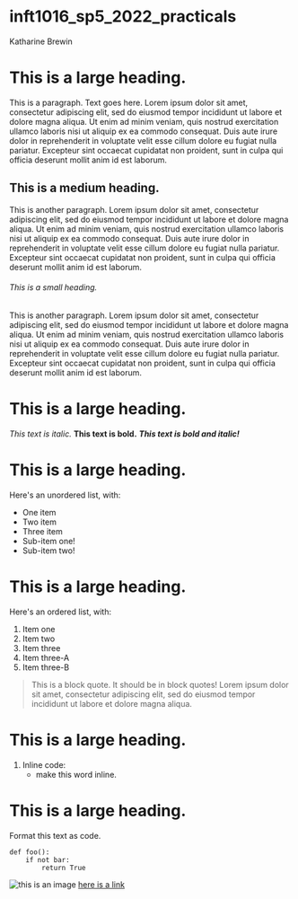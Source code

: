 # inft1016_sp5_2022_practicals

Katharine Brewin

# This is a large heading. 
This is a paragraph. Text goes here. Lorem ipsum dolor sit amet, consectetur adipiscing elit, sed do eiusmod tempor incididunt ut labore et dolore magna aliqua. Ut enim ad minim veniam, quis nostrud exercitation ullamco laboris nisi ut aliquip ex ea commodo consequat. Duis aute irure dolor in reprehenderit in voluptate velit esse cillum dolore eu fugiat nulla pariatur. Excepteur sint occaecat cupidatat non proident, sunt in culpa qui officia deserunt mollit anim id est laborum.
## This is a medium heading.
This is another paragraph. Lorem ipsum dolor sit amet, consectetur adipiscing elit, sed do eiusmod tempor incididunt ut labore et dolore magna aliqua. Ut enim ad minim veniam, quis nostrud exercitation ullamco laboris nisi ut aliquip ex ea commodo consequat. Duis aute irure dolor in reprehenderit in voluptate velit esse cillum dolore eu fugiat nulla pariatur. Excepteur sint occaecat cupidatat non proident, sunt in culpa qui officia deserunt mollit anim id est laborum.
###### This is a small heading.
This is another paragraph. Lorem ipsum dolor sit amet, consectetur adipiscing elit, sed do eiusmod tempor incididunt ut labore et dolore magna aliqua. Ut enim ad minim veniam, quis nostrud exercitation ullamco laboris nisi ut aliquip ex ea commodo consequat. Duis aute irure dolor in reprehenderit in voluptate velit esse cillum dolore eu fugiat nulla pariatur. Excepteur sint occaecat cupidatat non proident, sunt in culpa qui officia deserunt mollit anim id est laborum.
# This is a large heading. 
*This text is italic.*
**This text is bold.**
***This text is bold and italic!***
# This is a large heading.
Here's an unordered list, with:

- One item
- Two item
- Three item
- Sub-item one!
- Sub-item two!
# This is a large heading. 
Here's an ordered list, with:

1. Item one
2. Item two
3. Item three
4. Item three-A
5. Item three-B
> This is a block quote. It should be in block quotes! Lorem ipsum dolor sit amet, consectetur adipiscing elit, sed do eiusmod tempor incididunt ut labore et dolore magna aliqua.
# This is a large heading. 
1. Inline code:
    - make this word inline.
# This is a large heading. 
Format this text as code. 
```
def foo():
    if not bar:
        return True
```

![this is an image](https://upload.wikimedia.org/wikipedia/commons/thumb/0/03/Kismet-IMG_6007-black.jpg/800px-Kismet-IMG_6007-black.jpg)
[here is a link](https://commons.wikimedia.org/wiki/File:Kismet-IMG_6007-black.jpg)
